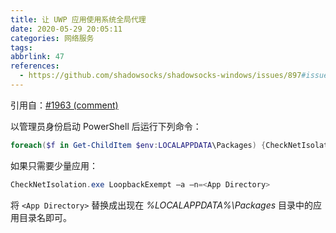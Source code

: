 ```yaml
---
title: 让 UWP 应用使用系统全局代理
date: 2020-05-29 20:05:11
categories: 网络服务
tags:
abbrlink: 47
references:
  - https://github.com/shadowsocks/shadowsocks-windows/issues/897#issuecomment-413400908
---
```

引用自：[#1963 (comment)](https://github.com/shadowsocks/shadowsocks-windows/issues/1963#issuecomment-413378963)

以管理员身份启动 PowerShell 后运行下列命令：

```powershell
foreach($f in Get-ChildItem $env:LOCALAPPDATA\Packages) {CheckNetIsolation.exe LoopbackExempt -a "-n=$($f.Name)"}
```

如果只需要少量应用：

```powershell
CheckNetIsolation.exe LoopbackExempt –a –n=<App Directory>
```

将 `<App Directory>` 替换成出现在 *%LOCALAPPDATA%\Packages* 目录中的应用目录名即可。
